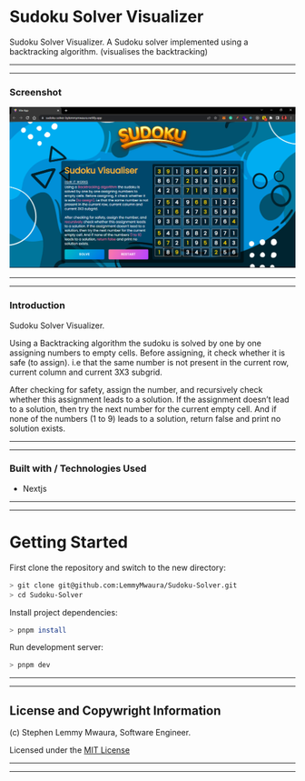 # Sudoku Solver Visualizer
Sudoku Solver Visualizer. A Sudoku solver implemented using a backtracking algorithm. (visualises the backtracking)

---
___

### Screenshot
![Website](public/images/web.png)

___
---
### Introduction
Sudoku Solver Visualizer.

Using a Backtracking algorithm the sudoku is solved by one by one assigning numbers to empty cells. Before assigning, it check whether it is safe (to assign). i.e that the same number is not present in the current row, current column and current 3X3 subgrid.

After checking for safety, assign the number, and recursively check whether this assignment leads to a solution. If the assignment doesn’t lead to a solution, then try the next number for the current empty cell. And if none of the numbers (1 to 9) leads to a solution, return false and print no solution exists.

---
___
### Built with / Technologies Used

- Nextjs

---
___


# Getting Started

First clone the repository and switch to the new directory:

```sh
> git clone git@github.com:LemmyMwaura/Sudoku-Solver.git
> cd Sudoku-Solver
```

Install project dependencies:

```sh
> pnpm install
```

Run development server:

```sh
> pnpm dev
```


---
___

## License and Copywright Information
(c) Stephen Lemmy Mwaura, Software Engineer.

Licensed under the [MIT License](LISENCE)

---
___
